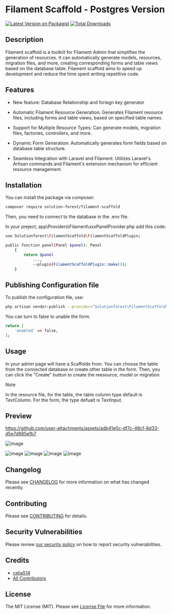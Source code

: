 # Filament Scaffold - Postgres Version

[![Latest Version on Packagist](https://img.shields.io/packagist/v/solution-forest/filament-scaffold.svg?style=flat-square)](https://packagist.org/packages/solution-forest/filament-scaffold)
[![Total Downloads](https://img.shields.io/packagist/dt/solution-forest/filament-scaffold.svg?style=flat-square)](https://packagist.org/packages/solution-forest/filament-scaffold)

## Description
Filament scaffold is a toolkiit for Filament Admin that simplifies the generation of resources. It can automatically generate models, resources, migration files, and more, creating corresponding forms and table views based on the database table. Filament scaffold aims to speed up development and reduce the time spent writing repetitive code.

## Features
+ New feature: Database Relationship and foriegn key generator

- Automatic Filament Resource Generation: Generates Filament resource files, including forms and table views, based on specified table names.

- Support for Multiple Resource Types: Can generate models, migration files, factories, controllers, and more.

- Dynamic Form Generation: Automatically generates form fields based on database table structure.

- Seamless Integration with Laravel and Filament: Utilizes Laravel's Artisan commands and Filament's extension mechanism for efficient resource management.

## Installation
You can install the package via composer:
```bash
composer require solution-forest/filament-scaffold
```

Then, you need to connect to the database in the .env file.

In your preject, app\Providers\Filament\xxxPanelProvider.php add this code:
```bash
use Solutionforest\FilamentScaffold\FilamentScaffoldPlugin;

public function panel(Panel $panel): Panel
    {
        return $panel
            ..., 
            ->plugin(FilamentScaffoldPlugin::make());
    }
```

## Publishing Configuration file
To publish the configuration file, use:
```bash
php artisan vendor:publish --provider="Solutionforest\FilamentScaffold\FilamentScaffoldServiceProvider" --tag="filament-scaffold-config"
```
You can turn to false to unable the form.
```bash
return [
    'enabled' => false,
];
```

## Usage
In your admin page will have a Scaffolds from. You can choose the table from the connected database or create other table in the form. Then, you can click the "Create" button to create the reesource, model or migration.

> [!NOTE]
> In the resource file, for the table, the table column type default is TextColumn. For the form, the type defualt is TextInput.

## Preview

https://github.com/user-attachments/assets/adb41e0c-df7c-48cf-8d33-d5e7d985efb7

![image](https://github.com/user-attachments/assets/48aaee63-f46c-4d9f-b6d1-0539384b2538)

![image](https://github.com/user-attachments/assets/6c8cdc4b-1330-487a-acab-17cf94f93f82)
![image](https://github.com/user-attachments/assets/c5f6a10f-139d-4344-b135-59f3d18acb30)
![image](https://github.com/user-attachments/assets/37872ba4-00f8-414f-a041-f7ab10cef1a8)
![image](https://github.com/user-attachments/assets/af177dd6-8382-42d7-b5cd-b5b1e97ed753)

## Changelog

Please see [CHANGELOG](CHANGELOG.md) for more information on what has changed recently.

## Contributing

Please see [CONTRIBUTING](.github/CONTRIBUTING.md) for details.

## Security Vulnerabilities

Please review [our security policy](../../security/policy) on how to report security vulnerabilities.

## Credits

- [celia514](https://github.com/solutionforest)
- [All Contributors](../../contributors)

## License

The MIT License (MIT). Please see [License File](LICENSE.md) for more information.
